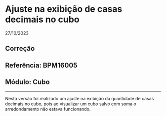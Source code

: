 # Ajuste na exibição de casas decimais no cubo
27/10/2023
## Correção
## Referência: BPM16005
## Módulo: Cubo
***

Nesta versão foi realizado um ajuste na exibição da quantidade de casas decimais no cubo, pois ao visualizar um cubo salvo com soma o arredondamento não estava funcionando.
